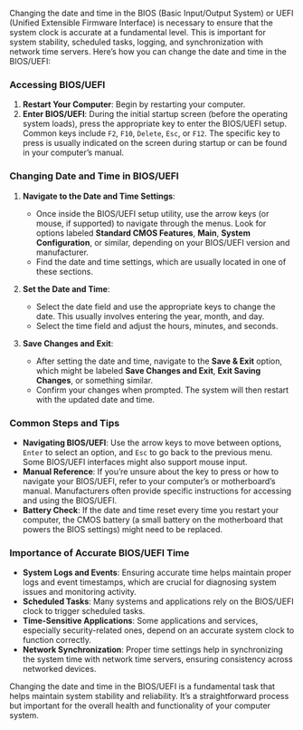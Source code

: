 Changing the date and time in the BIOS (Basic Input/Output System) or UEFI (Unified Extensible Firmware Interface) is necessary to ensure that the system clock is accurate at a fundamental level. This is important for system stability, scheduled tasks, logging, and synchronization with network time servers. Here’s how you can change the date and time in the BIOS/UEFI:

### Accessing BIOS/UEFI

1. **Restart Your Computer**: Begin by restarting your computer.
2. **Enter BIOS/UEFI**: During the initial startup screen (before the operating system loads), press the appropriate key to enter the BIOS/UEFI setup. Common keys include `F2`, `F10`, `Delete`, `Esc`, or `F12`. The specific key to press is usually indicated on the screen during startup or can be found in your computer’s manual.

### Changing Date and Time in BIOS/UEFI

1. **Navigate to the Date and Time Settings**:
   - Once inside the BIOS/UEFI setup utility, use the arrow keys (or mouse, if supported) to navigate through the menus. Look for options labeled **Standard CMOS Features**, **Main**, **System Configuration**, or similar, depending on your BIOS/UEFI version and manufacturer.
   - Find the date and time settings, which are usually located in one of these sections.

2. **Set the Date and Time**:
   - Select the date field and use the appropriate keys to change the date. This usually involves entering the year, month, and day.
   - Select the time field and adjust the hours, minutes, and seconds.

3. **Save Changes and Exit**:
   - After setting the date and time, navigate to the **Save & Exit** option, which might be labeled **Save Changes and Exit**, **Exit Saving Changes**, or something similar.
   - Confirm your changes when prompted. The system will then restart with the updated date and time.

### Common Steps and Tips

- **Navigating BIOS/UEFI**: Use the arrow keys to move between options, `Enter` to select an option, and `Esc` to go back to the previous menu. Some BIOS/UEFI interfaces might also support mouse input.
- **Manual Reference**: If you’re unsure about the key to press or how to navigate your BIOS/UEFI, refer to your computer’s or motherboard’s manual. Manufacturers often provide specific instructions for accessing and using the BIOS/UEFI.
- **Battery Check**: If the date and time reset every time you restart your computer, the CMOS battery (a small battery on the motherboard that powers the BIOS settings) might need to be replaced.

### Importance of Accurate BIOS/UEFI Time

- **System Logs and Events**: Ensuring accurate time helps maintain proper logs and event timestamps, which are crucial for diagnosing system issues and monitoring activity.
- **Scheduled Tasks**: Many systems and applications rely on the BIOS/UEFI clock to trigger scheduled tasks.
- **Time-Sensitive Applications**: Some applications and services, especially security-related ones, depend on an accurate system clock to function correctly.
- **Network Synchronization**: Proper time settings help in synchronizing the system time with network time servers, ensuring consistency across networked devices.

Changing the date and time in the BIOS/UEFI is a fundamental task that helps maintain system stability and reliability. It’s a straightforward process but important for the overall health and functionality of your computer system.